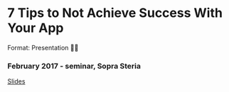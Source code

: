 # 7 Tips to Not Achieve Success With Your App
Format: Presentation 👨‍🏫

### February 2017 - seminar, Sopra Steria
[Slides](https://docs.google.com/presentation/d/14fEzWDl4uaYGcQqBGg5GAc6KhKldaHxjF2AP0-rfFrk/edit?usp=sharing)
